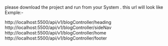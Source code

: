 please download the project and run from your System .
this url will look like Exmple:-

http://localhost:5500/api/v1/blogController/heading
http://localhost:5500/api/v1/blogController/sideNav
http://localhost:5500/api/v1/blogController/home
http://localhost:5500/api/v1/blogController/footer 
